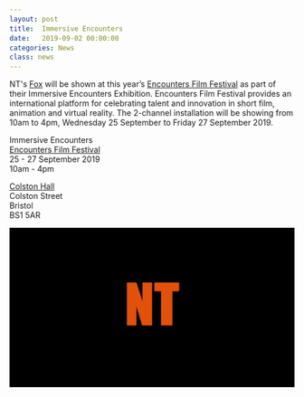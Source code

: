 ```yaml
---
layout: post
title:  Immersive Encounters
date:   2019-09-02 00:00:00
categories: News
class: news
---
```

NT's <a href="http://ntpresents.com/work/films/fox/" target="_blank">Fox</a> will be shown at this year’s <a href="https://www.encounters.film" target="_blank">Encounters Film Festival</a> as part of their Immersive Encounters Exhibition. Encounters Film Festival provides an international platform for celebrating talent and innovation in short film, animation and virtual reality. The 2-channel installation will be showing from 10am to 4pm, Wednesday 25 September to Friday 27 September 2019.

Immersive Encounters  
<a href="https://www.encounters.film" target="_blank">Encounters Film Festival</a>  
25 - 27 September 2019  
10am - 4pm

<a href="https://www.colstonhall.org" target="_blank">Colston Hall</a>  
Colston Street  
Bristol  
BS1 5AR  

![Fox image](/assets_posts/NT-Encounters.gif)  